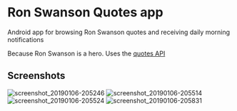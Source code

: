 # Ron Swanson Quotes app
Android app for browsing Ron Swanson quotes and receiving daily morning notifications

Because Ron Swanson is a hero. Uses the [quotes API](https://github.com/jamesseanwright/ron-swanson-quotes)

## Screenshots

![screenshot_20190106-205246](https://user-images.githubusercontent.com/5292022/50741697-b10d3200-1226-11e9-8b27-a8f7fed76f7b.png)
![screenshot_20190106-205514](https://user-images.githubusercontent.com/5292022/50741699-b4a0b900-1226-11e9-97e3-9f84ccce4aad.png)
![screenshot_20190106-205524](https://user-images.githubusercontent.com/5292022/50741700-b66a7c80-1226-11e9-90ff-8c7d25accadc.png)
![screenshot_20190106-205831](https://user-images.githubusercontent.com/5292022/50741701-b79ba980-1226-11e9-8af5-94e872c2142b.png)
